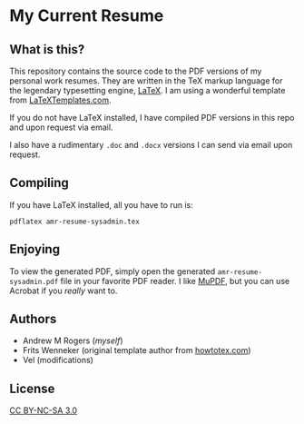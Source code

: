 # My Current Resume

## What is this?
This repository contains the source code to the PDF versions of my personal work
resumes.  They are written in the TeX markup language for the legendary
typesetting engine, [LaTeX](https://en.wikipedia.org/wiki/LaTeX
"Wikipedia page"). I am using a wonderful template from
[LaTeXTemplates.com](http://latextemplates.com).

If you do not have LaTeX installed, I have compiled PDF versions in this repo
and upon request via email.

I also have a rudimentary `.doc` and `.docx` versions I can send via email
upon request.

## Compiling
If you have LaTeX installed, all you have to run is:

	pdflatex amr-resume-sysadmin.tex

## Enjoying
To view the generated PDF, simply open the generated `amr-resume-sysadmin.pdf`
file in your favorite PDF reader.  I like
[MuPDF](http://mupdf.com/ "MuPDF home page"), but you can use Acrobat
if you *really* want to.

## Authors
* Andrew M Rogers (*myself*)
* Frits Wenneker (original template author from [howtotex.com](http://www.howtotex.com))
* Vel (modifications)

## License
[CC BY-NC-SA 3.0](http://creativecommons.org/licenses/by-nc-sa/3.0/ "Check it out")
